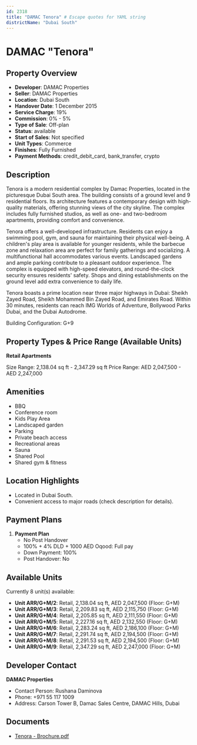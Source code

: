 ```yaml
---
id: 2318
title: "DAMAC Tenora" # Escape quotes for YAML string
districtName: "Dubai South"
---
```


# DAMAC "Tenora"

## Property Overview
- **Developer**: DAMAC Properties
- **Seller**: DAMAC Properties
- **Location**: Dubai South
- **Handover Date**: 1 December 2015
- **Service Charge**: 19%
- **Commission**: 0% - 5%
- **Type of Sale**: Off-plan
- **Status**: available
- **Start of Sales**: Not specified
- **Unit Types**: Commerce
- **Finishes**: Fully Furnished
- **Payment Methods**: credit_debit_card, bank_transfer, crypto

## Description
Tenora is a modern residential complex by Damac Properties, located in the picturesque Dubai South area. The building consists of a ground level and 9 residential floors. Its architecture features a contemporary design with high-quality materials, offering stunning views of the city skyline. The complex includes fully furnished studios, as well as one- and two-bedroom apartments, providing comfort and convenience.

Tenora offers a well-developed infrastructure. Residents can enjoy a swimming pool, gym, and sauna for maintaining their physical well-being. A children's play area is available for younger residents, while the barbecue zone and relaxation area are perfect for family gatherings and socializing. A multifunctional hall accommodates various events. Landscaped gardens and ample parking contribute to a pleasant outdoor experience. The complex is equipped with high-speed elevators, and round-the-clock security ensures residents' safety. Shops and dining establishments on the ground level add extra convenience to daily life.

Tenora boasts a prime location near three major highways in Dubai: Sheikh Zayed Road, Sheikh Mohammed Bin Zayed Road, and Emirates Road. Within 30 minutes, residents can reach IMG Worlds of Adventure, Bollywood Parks Dubai, and the Dubai Autodrome.

Building Configuration: G+9

## Property Types & Price Range (Available Units)
**Retail Apartments**

Size Range: 2,138.04 sq ft - 2,347.29 sq ft
Price Range: AED 2,047,500 - AED 2,247,000

## Amenities
- BBQ
- Conference room
- Kids Play Area
- Landscaped garden
- Parking
- Private beach access
- Recreational areas
- Sauna
- Shared Pool
- Shared gym & fitness

## Location Highlights
- Located in Dubai South.
- Convenient access to major roads (check description for details).

## Payment Plans
1. **Payment Plan**
   - No Post Handover
   - 100% + 4% DLD + 1000 AED Oqood: Full pay
   - Down Payment: 100%
   - Post Handover: No

## Available Units
Currently 8 unit(s) available:
- **Unit ARR/G+M/2**: Retail, 2,138.04 sq ft, AED 2,047,500 (Floor: G+M)
- **Unit ARR/G+M/3**: Retail, 2,209.83 sq ft, AED 2,115,750 (Floor: G+M)
- **Unit ARR/G+M/4**: Retail, 2,205.85 sq ft, AED 2,111,550 (Floor: G+M)
- **Unit ARR/G+M/5**: Retail, 2,227.16 sq ft, AED 2,132,550 (Floor: G+M)
- **Unit ARR/G+M/6**: Retail, 2,283.24 sq ft, AED 2,186,100 (Floor: G+M)
- **Unit ARR/G+M/7**: Retail, 2,291.74 sq ft, AED 2,194,500 (Floor: G+M)
- **Unit ARR/G+M/8**: Retail, 2,291.53 sq ft, AED 2,194,500 (Floor: G+M)
- **Unit ARR/G+M/9**: Retail, 2,347.29 sq ft, AED 2,247,000 (Floor: G+M)

## Developer Contact
**DAMAC Properties**
- Contact Person: Rushana Daminova
- Phone: +971 55 117 1009
- Address: Carson Tower B, Damac Sales Centre, DAMAC Hills, Dubai

## Documents
- [Tenora - Brochure.pdf](https://cdn.geniemap.net/2024/06/25/COmXjgRby45DQ5GeerqpgxUdMBL4S4yLPiBcpQ8S.pdf)
